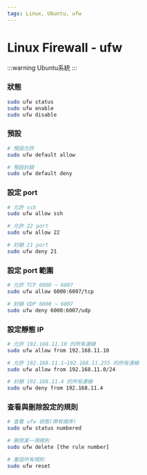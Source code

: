 ```yaml
---
tags: Linux, Ubuntu, ufw
---
```

# Linux Firewall - ufw

:::warning
Ubuntu系統
:::

### 狀態
```bash
sudo ufw status
sudo ufw enable
sudo ufw disable
```

### 預設
```bash
# 預設允許
sudo ufw default allow

# 預設封鎖
sudo ufw default deny
```

### 設定 port
``` bash
# 允許 ssh
sudo ufw allow ssh

# 允許 22 port
sudo ufw allow 22

# 封鎖 21 port
sudo ufw deny 21
```

### 設定 port 範圍
```bash
# 允許 TCP 6000 ~ 6007
sudo ufw allow 6000:6007/tcp

# 封鎖 UDP 6000 ~ 6007
sudo ufw deny 6000:6007/udp
```

### 設定靜態 IP
```bash
# 允許 192.168.11.10 的所有連線
sudo ufw allow from 192.168.11.10

# 允許 192.168.11.1~192.168.11.255 的所有連線
sudo ufw allow from 192.168.11.0/24

# 封鎖 192.168.11.4 的所有連線
sudo ufw deny from 192.168.11.4
```

### 查看與刪除設定的規則
```bash
# 查看 ufw 狀態(帶有順序)
sudo ufw status numbered

# 刪除某一項規則
sudo ufw delete [the rule number]

# 重設所有規則
sudo ufw reset
```